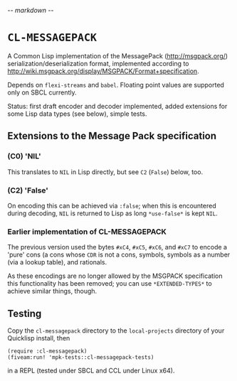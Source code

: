-*- markdown -*-

# `CL-MESSAGEPACK`

A Common Lisp implementation of the MessagePack (http://msgpack.org/)
serialization/deserialization format, implemented according to
http://wiki.msgpack.org/display/MSGPACK/Format+specification.

Depends on `flexi-streams` and `babel`. Floating point values are
supported only on SBCL currently.

Status: first draft encoder and decoder implemented, added extensions
for some Lisp data types (see below), simple tests.

## Extensions to the Message Pack specification

### (C0) 'NIL'

This translates to `NIL` in Lisp directly, but see `C2` (`False`) below, too.

### (C2) 'False'

On encoding this can be achieved via `:false`; when this is encountered
during decoding, `NIL` is returned to Lisp as long `*use-false*` is kept `NIL`.

### Earlier implementation of CL-MESSAGEPACK

The previous version used the bytes `#xC4`, `#xC5`, `#xC6`, and `#xC7` to encode
a 'pure' cons (a cons whose `CDR` is not a cons,
symbols, symbols as a number (via a lookup table), and rationals.

As these encodings are no longer allowed by the MSGPACK specification this
functionality has been removed; you can use `*EXTENDED-TYPES*`
to achieve similar things, though.


## Testing

Copy the `cl-messagepack` directory to the `local-projects` directory
of your Quicklisp install, then 

    (require :cl-messagepack)
    (fiveam:run! 'mpk-tests::cl-messagepack-tests)

in a REPL (tested under SBCL and CCL under Linux x64).

